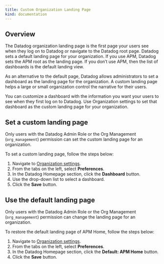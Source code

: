 ```yaml
---
title: Custom Organization Landing Page
kind: documentation
---
```


## Overview

The Datadog organization landing page is the first page your users see when they log on to Datadog or navigate to the Datadog root page. Datadog sets a default landing page for your organization. If you use APM, Datadog sets the APM root as the landing page. If you don’t use APM, then the list of dashboards is the default landing view.

As an alternative to the default page, Datadog allows administrators to set a dashboard as the landing page for the organization. A custom landing page helps a large or small organization control the narrative for their users.

You can customize a dashboard with the information you want your users to see when they first log on to Datadog. Use Organization settings to set that dashboard as the custom landing page for your organization.

## Set a custom landing page

Only users with the Datadog Admin Role or the Org Management (`org_management`) permission can set the custom landing page for an organization.

To set a custom landing page, follow the steps below:

1. Navigate to [Organization settings][1].
2. From the tabs on the left, select **Preferences**.
3. In the Datadog Homepage section, click the **Dashboard** button.
4. Use the drop-down list to select a dashboard.
5. Click the **Save** button.

## Use the default landing page

Only users with the Datadog Admin Role or the Org Management (`org_management`) permission can change the landing page for an organization.

To restore the default landing page of APM Home, follow the steps below:

1. Navigate to [Organization settings][1].
2. From the tabs on the left, select **Preferences**.
3. In the Datadog Homepage section, click the **Default: APM Home** button.
4. Click the **Save** button.

[1]: https://app.datadoghq.com/organization-settings/
